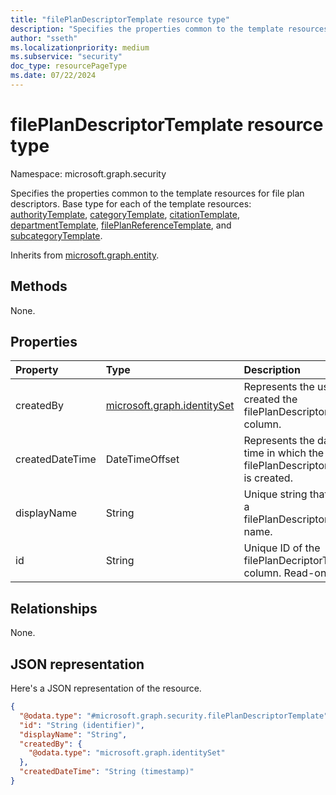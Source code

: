 ```yaml
---
title: "filePlanDescriptorTemplate resource type"
description: "Specifies the properties common to the template resources for file plan descriptors."
author: "sseth"
ms.localizationpriority: medium
ms.subservice: "security"
doc_type: resourcePageType
ms.date: 07/22/2024
---
```


# filePlanDescriptorTemplate resource type

Namespace: microsoft.graph.security

Specifies the properties common to the template resources for file plan descriptors. Base type for each of the template resources: [authorityTemplate](security-authoritytemplate.md), [categoryTemplate](security-categorytemplate.md), [citationTemplate](security-citationtemplate.md), [departmentTemplate](security-departmenttemplate.md), [filePlanReferenceTemplate](security-fileplanreferencetemplate.md), and [subcategoryTemplate](security-subcategorytemplate.md).

Inherits from [microsoft.graph.entity](../resources/entity.md).

## Methods
None.

## Properties
|Property|Type|Description|
|:---|:---|:---|
|createdBy|[microsoft.graph.identitySet](/graph/api/resources/identityset)|Represents the user who created the filePlanDescriptorTemplate column.|
|createdDateTime|DateTimeOffset|Represents the date and time in which the filePlanDescriptorTemplate is created.|
|displayName|String|Unique string that defines a filePlanDescriptorTemplate name.|
|id|String|Unique ID of the filePlanDecriptorTemplate column. Read-only.|

## Relationships
None.

## JSON representation
Here's a JSON representation of the resource.
<!-- {
  "blockType": "resource",
  "keyProperty": "id",
  "@odata.type": "microsoft.graph.security.filePlanDescriptorTemplate",
  "baseType": "microsoft.graph.entity",
  "openType": false
}
-->
``` json
{
  "@odata.type": "#microsoft.graph.security.filePlanDescriptorTemplate",
  "id": "String (identifier)",
  "displayName": "String",
  "createdBy": {
    "@odata.type": "microsoft.graph.identitySet"
  },
  "createdDateTime": "String (timestamp)"
}
```

